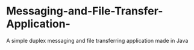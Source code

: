 # Messaging-and-File-Transfer-Application-
A simple duplex messaging and file transferring application made in Java
